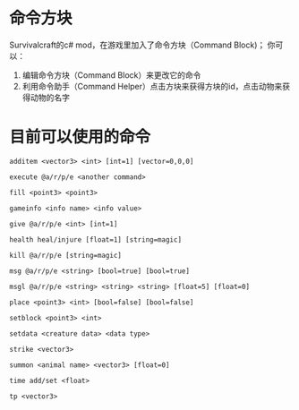 # 命令方块
Survivalcraft的c# mod，在游戏里加入了命令方块（Command Block)；
你可以：
1. 编辑命令方块（Command Block）来更改它的命令
2. 利用命令助手（Command Helper）点击方块来获得方块的id，点击动物来获得动物的名字
# 目前可以使用的命令
```
additem <vector3> <int> [int=1] [vector=0,0,0]

execute @a/r/p/e <another command>

fill <point3> <point3>

gameinfo <info name> <info value>

give @a/r/p/e <int> [int=1]

health heal/injure [float=1] [string=magic]

kill @a/r/p/e [string=magic]

msg @a/r/p/e <string> [bool=true] [bool=true]

msgl @a/r/p/e <string> <string> <string> [float=5] [float=0]

place <point3> <int> [bool=false] [bool=false]

setblock <point3> <int>

setdata <creature data> <data type>

strike <vector3>

summon <animal name> <vector3> [float=0]

time add/set <float>

tp <vector3>
```
